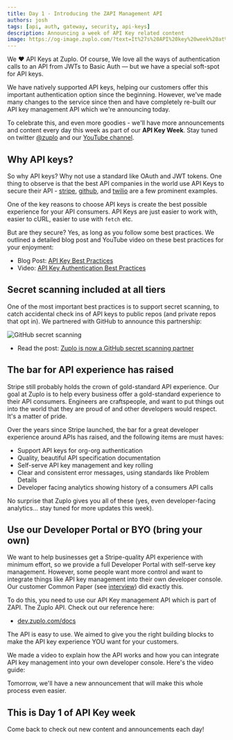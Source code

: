 ```yaml
---
title: Day 1 - Introducing the ZAPI Management API
authors: josh
tags: [api, auth, gateway, security, api-keys]
description: Announcing a week of API Key related content
image: https://og-image.zuplo.com/?text=It%27s%20API%20key%20week%20at%20Zuplo!
---
```


We ❤️ API Keys at Zuplo. Of course, We love all the ways of authentication calls
to an API from JWTs to Basic Auth — but we have a special soft-spot for API
keys.

We have natively supported API keys, helping our customers offer this important
authentication option since the beginning. However, we've made many changes to
the service since then and have completely re-built our API key management API
which we're announcing today.

To celebrate this, and even more goodies - we'll have more announcements and
content every day this week as part of our **API Key Week**. Stay tuned on
twitter [@zuplo](https://twitter.com/zuplo) and our
[YouTube channel](https://www.youtube.com/channel/UCTH7AlnhkOTPkyaleO3C5wg).

## Why API keys?

So why API keys? Why not use a standard like OAuth and JWT tokens. One thing to
observe is that the best API companies in the world use API Keys to secure their
API - [stripe](stripe.com), [github](github.com), and [twilio](twilio.com) are a
few prominent examples.

One of the key reasons to choose API keys is create the best possible experience
for your API consumers. API Keys are just easier to work with, easier to cURL,
easier to use with `fetch` etc.

But are they secure? Yes, as long as you follow some best practices. We outlined
a detailed blog post and YouTube video on these best practices for your
enjoyment:

- Blog Post:
  [API Key Best Practices](https://zuplo.com/blog/2022/12/01/api-key-authentication)
- Video: [API Key Authentication Best Practices](https://youtu.be/ooyOmiczY1g)

## Secret scanning included at all tiers

One of the most important best practices is to support secret scanning, to catch
accidental check ins of API keys to public repos (and private repos that opt
in). We partnered with GitHub to announce this partnership:

![GitHub secret scanning](https://storage.googleapis.com/cdn.zuplo.com/uploads/github-secret-scanning.png)

- Read the post:
  [Zuplo is now a GitHub secret scanning partner](https://github.blog/changelog/2022-07-13-zuplo-is-now-a-github-secret-scanning-partner/)

## The bar for API experience has raised

Stripe still probably holds the crown of gold-standard API experience. Our goal
at Zuplo is to help every business offer a gold-standard experience to their API
consumers. Engineers are craftspeople, and want to put things out into the world
that they are proud of and other developers would respect. It's a matter of
pride.

Over the years since Stripe launched, the bar for a great developer experience
around APIs has raised, and the following items are must haves:

- Support API keys for org-org authentication
- Quality, beautiful API specification documentation
- Self-serve API key management and key rolling
- Clear and consistent error messages, using standards like Problem Details
- Developer facing analytics showing history of a consumers API calls

No surprise that Zuplo gives you all of these (yes, even developer-facing
analytics... stay tuned for more updates this week).

## Use our Developer Portal or BYO (bring your own)

We want to help businesses get a Stripe-quality API experience with minimum
effort, so we provide a full Developer Portal with self-serve key management.
However, some people want more control and want to integrate things like API key
management into their own developer console. Our customer Common Paper (see
[interview](https://www.youtube.com/watch?v=1rAxJFVXU84)) did exactly this.

To do this, you need to use our API Key management API which is part of ZAPI.
The Zuplo API. Check out our reference here:

- [dev.zuplo.com/docs](https://dev.zuplo.com/docs)

The API is easy to use. We aimed to give you the right building blocks to make
the API key experience YOU want for your customers.

We made a video to explain how the API works and how you can integrate API key
management into your own developer console. Here's the video guide:

<YouTubeVideo url="https://www.youtube-nocookie.com/embed/tzdmdbArgc4" />

Tomorrow, we'll have a new announcement that will make this whole process even
easier.

## This is Day 1 of API Key week

Come back to check out new content and announcements each day!
